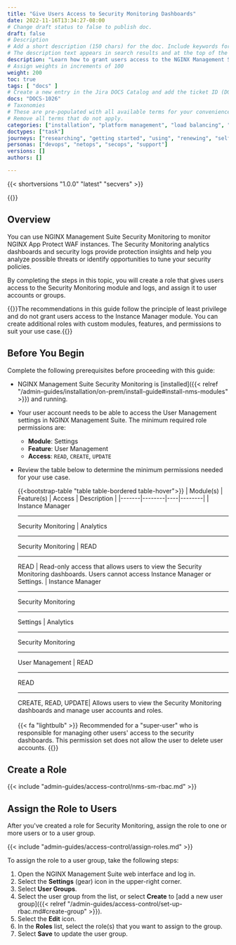 ```yaml
---
title: "Give Users Access to Security Monitoring Dashboards"
date: 2022-11-16T13:34:27-08:00
# Change draft status to false to publish doc.
draft: false
# Description
# Add a short description (150 chars) for the doc. Include keywords for SEO. 
# The description text appears in search results and at the top of the doc.
description: "Learn how to grant users access to the NGINX Management Suite Security Monitoring dashboards."
# Assign weights in increments of 100
weight: 200
toc: true
tags: [ "docs" ]
# Create a new entry in the Jira DOCS Catalog and add the ticket ID (DOCS-<number>) below
docs: "DOCS-1026"
# Taxonomies
# These are pre-populated with all available terms for your convenience.
# Remove all terms that do not apply.
categories: ["installation", "platform management", "load balancing", "api management", "service mesh", "security", "analytics"]
doctypes: ["task"]
journeys: ["researching", "getting started", "using", "renewing", "self service"]
personas: ["devops", "netops", "secops", "support"]
versions: []
authors: []

---
```


{{< shortversions "1.0.0" "latest" "secvers" >}}

{{<custom-styles>}}

## Overview

You can use NGINX Management Suite Security Monitoring to monitor NGINX App Protect WAF instances. The Security Monitoring analytics dashboards and security logs provide protection insights and help you analyze possible threats or identify opportunities to tune your security policies.

By completing the steps in this topic, you will create a role that gives users access to the Security Monitoring module and logs, and assign it to user accounts or groups. 

{{<note>}}The recommendations in this guide follow the principle of least privilege and do not grant users access to the Instance Manager module. You can create additional roles with custom modules, features, and permissions to suit your use case.{{</note>}}

## Before You Begin

Complete the following prerequisites before proceeding with this guide: 

- NGINX Management Suite Security Monitoring is [installed]({{< relref "/admin-guides/installation/on-prem/install-guide#install-nms-modules" >}}) and running. 
- Your user account needs to be able to access the User Management settings in NGINX Management Suite. 
  The minimum required role permissions are:

    - **Module**: Settings 
    - **Feature**: User Management
    - **Access**: `READ`, `CREATE`, `UPDATE`

- Review the table below to determine the minimum permissions needed for your use case.

  {{<bootstrap-table "table table-bordered table-hover">}}
  | Module(s) | Feature(s) | Access | Description |
  |-------|--------|----|--------|
  | Instance&nbsp;Manager <hr> Security&nbsp;Monitoring | Analytics <hr> Security&nbsp;Monitoring | READ <hr> READ  | Read-only access that allows users to view the Security Monitoring dashboards. Users cannot access Instance Manager or Settings.
  | Instance&nbsp;Manager <hr> Security&nbsp;Monitoring <hr> Settings | Analytics <hr> Security&nbsp;Monitoring <hr>User Management | READ <hr> READ <hr> CREATE,&nbsp;READ,&nbsp;UPDATE| Allows users to view the Security Monitoring dashboards and manage user accounts and roles.<br><br>{{< fa "lightbulb" >}} Recommended for a "super-user" who is responsible for managing other users' access to the security dashboards. This permission set does not allow the user to delete user accounts.
  {{</bootstrap-table>}}


## Create a Role

{{< include "admin-guides/access-control/nms-sm-rbac.md" >}}

## Assign the Role to Users

After you've created a role for Security Monitoring, assign the role to one or more users or to a user group.

{{< include "admin-guides/access-control/assign-roles.md" >}}

To assign the role to a user group, take the following steps:

1. Open the NGINX Management Suite web interface and log in.
2. Select the **Settings** (gear) icon in the upper-right corner.
3. Select **User Groups**.
4. Select the user group from the list, or select **Create** to [add a new user group]({{< relref "/admin-guides/access-control/set-up-rbac.md#create-group" >}}).
5. Select the **Edit** icon.
6. In the **Roles** list, select the role(s) that you want to assign to the group.
7. Select **Save** to update the user group.

